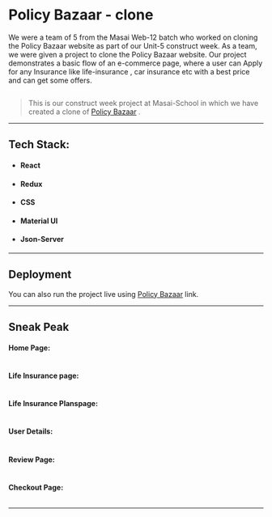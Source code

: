 
# Policy Bazaar - clone
We were a team of 5 from the Masai Web-12 batch who worked on cloning the Policy Bazaar website as part of our Unit-5 construct week. As a team, we were given a project to clone the Policy Bazaar website. Our project demonstrates a basic flow of an e-commerce page, where a user can Apply for any Insurance like life-insurance , car insurance etc with a best price
and can get some offers.

<img src="">

>  This is our construct week project at Masai-School in which we have created a clone of <a href="https://policybazaar.com/">Policy Bazaar</a> . 

<hr>

## Tech Stack:
- #### React
- #### Redux
- #### CSS
- #### Material UI
- #### Json-Server

<hr>

## Deployment 

You can also run the project live using <a href="">Policy Bazaar</a> link.

<hr>


## Sneak Peak

#### Home Page:
<img src="" />


#### Life Insurance page:
<img src="" />


#### Life Insurance Planspage:
<img src="" />


#### User Details:
<img src="" />

#### Review Page:
<img src = "" />


#### Checkout Page:
<img src="" />




<hr/>

  
